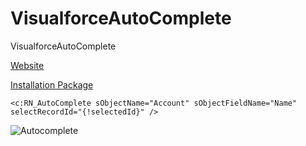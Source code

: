 # VisualforceAutoComplete
VisualforceAutoComplete

[Website](http://ratanpaul.github.io/VisualforceAutoComple)

[Installation Package](https://login.salesforce.com/packaging/installPackage.apexp?p0=04t900000002ZmM)

```
<c:RN_AutoComplete sObjectName="Account" sObjectFieldName="Name" selectRecordId="{!selectedId}" />
```

![Autocomplete](https://raw.githubusercontent.com/RatanPaul/imges/master/img/AutoComplete.png)


